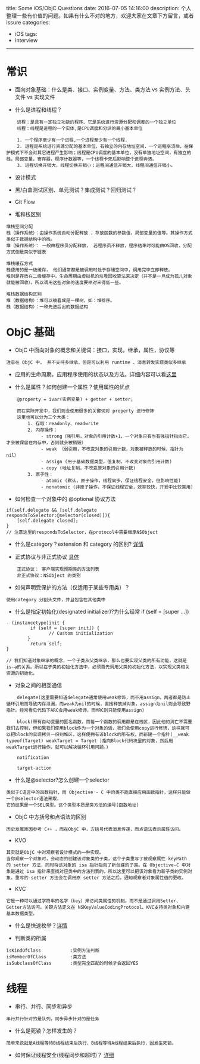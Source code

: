 title: Some iOS/ObjC Questions
date: 2016-07-05 14:16:00 
description: 个人整理一些有价值的问题。如果有什么不对的地方，欢迎大家在文章下方留言，或者issure
categories:
- iOS
tags:
- interview

---

# 常识

- 面向对象基础：什么是类、接口、实例变量、方法、类方法 vs 实例方法、头文件 vs 实现文件

- 什么是进程和线程？

```
    进程：是具有一定独立功能的程序、它是系统进行资源分配和调度的一个独立单位
    线程：线程是进程的一个实体,是CPU调度和分派的最小基本单位

    1. 一个程序至少有一个进程,一个进程至少有一个线程.
    2. 进程是系统进行资源分配的基本单位，有独立的内存地址空间，一个进程崩溃后，在保护模式下不会对其它进程产生影响；线程是CPU调度的基本单位，没有单独地址空间，有独立的栈，局部变量，寄存器，程序计数器等，一个线程卡死后影响整个进程奔溃。
    3. 进程切换开销大，线程切换开销小；进程间通信开销大，线程间通信开销小。

```

- 设计模式

- 黑/白盒测试区别、单元测试？集成测试？回归测试？

- Git Flow

- 堆和栈区别

```
堆栈空间分配
栈（操作系统）：由操作系统自动分配释放 ，存放函数的参数值，局部变量的值等。其操作方式类似于数据结构中的栈。
堆（操作系统）： 一般由程序员分配释放， 若程序员不释放，程序结束时可能由OS回收，分配方式倒是类似于链表

堆栈缓存方式
栈使用的是一级缓存， 他们通常都是被调用时处于存储空间中，调用完毕立即释放。
堆则是存放在二级缓存中，生命周期由虚拟机的垃圾回收算法来决定（并不是一旦成为孤儿对象就能被回收）。所以调用这些对象的速度要相对来得低一些。

堆栈数据结构区别
堆（数据结构）：堆可以被看成是一棵树，如：堆排序。
栈（数据结构）：一种先进后出的数据结构

```

# ObjC 基础

- ObjC 中面向对象的概念和关键词：接口，实现，继承，属性，协议等

`注意在 ObjC 中， 并不支持多继承，但是可以利用 runtime 、消息转发实现类似多继承`

- 应用的生命周期，应用程序使用的状态以及方法。详细内容可以看[这里](http://www.open-open.com/lib/view/open1491967149927.html)

- 什么是属性？如何创建一个属性？使用属性的优点

```
    @property = ivar(实例变量) + getter + setter;

    而在实际开发中，我们则会使用很多的关键词对 property 进行修饰
    这里也可以分为三个大类：
        1. 存取：readonly、readwrite
        2. 内存操作：
             - strong（强引用，对象的引用计数+1，一个对象只有当有强指针指向它，才会被保留在内存中，否则就会被销毁）
             - weak （弱引用，不改变对象的引用计数，对象被释放的时候，指针为 nil）
             - assign (用于基础数据类型，值复制，不改变对象的引用计数)
             - copy (地址复制，不改变原对象的引用计数)
        3. 原子性：
             - atomic (默认，原子操作，线程同步，保证线程安全，但影响性能)
             - nonatomic (非原子操作，不保证线程安全，效率较快，开发中比较常用)
```

- 如何检查一个对象中的 @optional 协议方法

```
if(self.delegate && [self.delegate respondsToSelector:@selector(closed)]){
    [self.delegate closed];
}
// 注意这里的respondsToSelector，在protocol中需要继承NSObject
```

- 什么是category？extension 和 category 的区别? [详情](http://tech.meituan.com/DiveIntoCategory.html)

- 正式协议与非正式协议 [具体](https://developer.apple.com/library/content/documentation/General/Conceptual/DevPedia-CocoaCore/Protocol.html)

```
    正式协议： 客户端实现预期类的方法列表
    非正式协议：NSObject 的类别 
```

- 如何声明受保护的方法（仅适用于某些专用类）？

```
使用category 分割头文件，并且包含在其他类中
```

- 什么是指定初始化(designated initializer)?为什么经常 if (self = [super …])

```
- (instancetype)init {
         if (self = [super init]) {
                // Custom initialization
        }
         return self;
}

// 我们知道对象继承的概念，一个子类从父类继承，那么也要实现父类的所有功能，这就是is-a的关系。所以在子类的初始化方法中，必须首先调用父类的初始化方法，以实现父类相关资源的初始化。
```
- 对象之间的相互通信

```
	delegate(这里需要知道delegate通常使用weak修饰，而不用assign，两者都是防止循环引用而导致内存泄漏，而weak为nil的时候，直接释放掉对象，assign为nil则会导致野指针。经常看见代码下ARC会用weak修饰，而MRC则只能使用assign)

	block(带有自动变量的匿名函数，而每一个函数的调用都是在栈区，因此他的消亡不需要我们去控制，但如果我们使用block作为一个对象的话，我们会使用copy进行修饰，这样就可以把block的实现拷贝一份到堆区，这样便拥有该block的所有权，而新建一个指针(__weak typeof(Target) weakTarget = Target )指向Block代码块里的对象，然后用weakTarget进行操作。就可以解决循环引用问题。)

	notification

	target-action
```
- 什么是@selector?怎么创建一个selector

```
类似于C语言中的函数指针，而 Objective - C 中的类不能直接应用函数指针，这样只能做一个@selector语法来取，
它的结果是一个SEL类型。这个类型本质是类方法的编号(函数地址)
```

- ObjC 中方括号和点语法的区别

```
历史发展原因参考 C++ ，而在ObjC 中，方括号代表消息传递，而点语法表示属性访问。
```

- KVO

```
其实就是ObjC 中对观察者设计模式的一种实现。
当你观察一个对象时，会动态的创建该对象类的子类，这个子类重写了被观察属性 keyPath 的 setter 方法，同时将该对象的 isa 指针指向了新创建的子类。在 Objective-C 中对象是通过 isa 指针来查找对应类中的方法列表的，所以这里可以把该对象看为新子类的实例对象。重写的 setter 方法会在调用原 setter 方法之后，通知观察者对象属性值的更改。
```


- KVC

```
它是一种可以通过字符串的名字（key）来访问类属性的机制。而不是通过调用Setter、Getter方法访问。关键方法定义在 NSKeyValueCodingProtocol、KVC支持类对象和内建基本数据类型。

```

- 什么是快速枚举？[详情](http://blog.leichunfeng.com/blog/2016/06/20/objective-c-fast-enumeration-implementation-principle/)

- 判断类的所属

```
isKindOfClass           :实例方法判断
isMemberOfClass         :类方法
isSubclassOfClass       :类型完全匹配的时候才会返回YES
```

# 线程

- 串行、并行、同步和异步

```
串行并行针对的是队列，同步异步针对的是任务
```

- 什么是死锁？怎样发生的？

```
简单来说就是A线程等待B线程结束后执行，B线程等待A线程结束后执行，固发生死锁。
```

- 如何保证线程安全(线程同步和超时)？ [详细](http://www.jianshu.com/p/938d68ed832c)

























